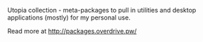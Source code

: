 Utopia collection - meta-packages to pull in utilities and desktop applications (mostly) for my personal use.

Read more at http://packages.overdrive.pw/
